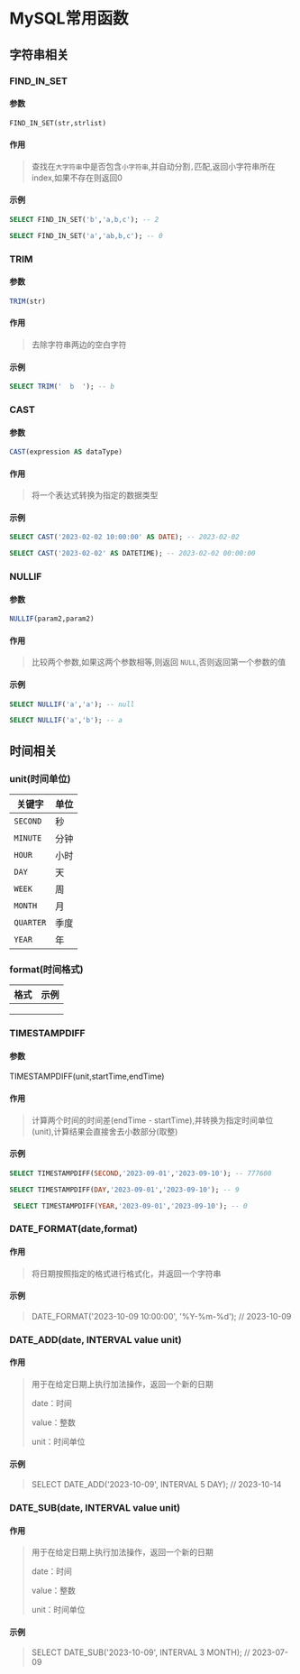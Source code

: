 # MySQL常用函数



## 字符串相关

### FIND_IN_SET

#### 参数

```sql
FIND_IN_SET(str,strlist)
```

#### 作用

> 查找在`大字符串`中是否包含`小字符串`,并自动分割`,`匹配,返回小字符串所在index,如果不存在则返回0

#### 示例

```sql
SELECT FIND_IN_SET('b','a,b,c'); -- 2

SELECT FIND_IN_SET('a','ab,b,c'); -- 0
```



### TRIM

#### 参数

```sql
TRIM(str)
```

#### 作用

> 去除字符串两边的空白字符

#### 示例

```sql
SELECT TRIM('  b  '); -- b
```



### CAST

#### 参数

```sql
CAST(expression AS dataType)
```

#### 作用

> 将一个表达式转换为指定的数据类型

#### 示例

```sql
SELECT CAST('2023-02-02 10:00:00' AS DATE); -- 2023-02-02

SELECT CAST('2023-02-02' AS DATETIME); -- 2023-02-02 00:00:00
```



### NULLIF

#### 参数

```sql
NULLIF(param2,param2)
```

#### 作用

> 比较两个参数,如果这两个参数相等,则返回 `NULL`,否则返回第一个参数的值

#### 示例

```sql
SELECT NULLIF('a','a'); -- null

SELECT NULLIF('a','b'); -- a
```



## 时间相关

### unit(时间单位)

| 关键字    | 单位 |
| --------- | ---- |
| `SECOND`  | 秒   |
| `MINUTE`  | 分钟 |
| `HOUR`    | 小时 |
| `DAY`     | 天   |
| `WEEK`    | 周   |
| `MONTH`   | 月   |
| `QUARTER` | 季度 |
| `YEAR`    | 年   |



### format(时间格式)

| 格式 | 示例 |
| ---- | ---- |
|      |      |
|      |      |
|      |      |



### TIMESTAMPDIFF

#### 参数

TIMESTAMPDIFF(unit,startTime,endTime)

#### 作用

> 计算两个时间的时间差(endTime - startTime),并转换为指定时间单位(unit),计算结果会直接舍去小数部分(取整)

#### 示例

```sql
SELECT TIMESTAMPDIFF(SECOND,'2023-09-01','2023-09-10'); -- 777600

SELECT TIMESTAMPDIFF(DAY,'2023-09-01','2023-09-10'); -- 9

 SELECT TIMESTAMPDIFF(YEAR,'2023-09-01','2023-09-10'); -- 0
```







### DATE_FORMAT(date,format)

#### 作用

> 将日期按照指定的格式进行格式化，并返回一个字符串

#### 示例

> DATE_FORMAT('2023-10-09 10:00:00', '%Y-%m-%d'); // 2023-10-09



### DATE_ADD(date, INTERVAL value unit)

#### 作用

> 用于在给定日期上执行加法操作，返回一个新的日期
>
> date：时间
>
> value：整数
>
> unit：时间单位

#### 示例

> SELECT DATE_ADD('2023-10-09', INTERVAL 5 DAY); // 2023-10-14



### DATE_SUB(date, INTERVAL value unit)

#### 作用

> 用于在给定日期上执行加法操作，返回一个新的日期
>
> date：时间
>
> value：整数
>
> unit：时间单位

#### 示例

> SELECT DATE_SUB('2023-10-09', INTERVAL 3 MONTH); // 2023-07-09




